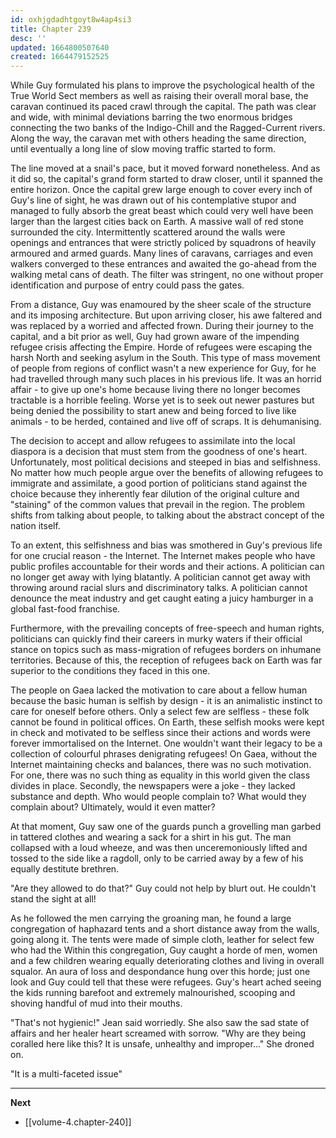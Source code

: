 ```yaml
---
id: oxhjgdadhtgoyt8w4ap4si3
title: Chapter 239
desc: ''
updated: 1664800507640
created: 1664479152525
---
```


While Guy formulated his plans to improve the psychological health of the True World Sect members as well as raising their overall moral base, the caravan continued its paced crawl through the capital. The path was clear and wide, with minimal deviations barring the two enormous bridges connecting the two banks of the Indigo-Chill and the Ragged-Current rivers. Along the way, the caravan met with others heading the same direction, until eventually a long line of slow moving traffic started to form.

The line moved at a snail's pace, but it moved forward nonetheless. And as it did so, the capital's grand form started to draw closer, until it spanned the entire horizon. Once the capital grew large enough to cover every inch of Guy's line of sight, he was drawn out of his contemplative stupor and managed to fully absorb the great beast which could very well have been larger than the largest cities back on Earth. A massive wall of red stone surrounded the city. Intermittently scattered around the walls were openings and entrances that were strictly policed by squadrons of heavily armoured and armed guards. Many lines of caravans, carriages and even walkers converged to these entrances and awaited the go-ahead from the walking metal cans of death. The filter was stringent, no one without proper identification and purpose of entry could pass the gates.

From a distance, Guy was enamoured by the sheer scale of the structure and its imposing architecture. But upon arriving closer, his awe faltered and was replaced by a worried and affected frown. During their journey to the capital, and a bit prior as well, Guy had grown aware of the impending refugee crisis affecting the Empire. Horde of refugees were escaping the harsh North and seeking asylum in the South. This type of mass movement of people from regions of conflict wasn't a new experience for Guy, for he had travelled through many such places in his previous life. It was an horrid affair - to give up one's home because living there no longer becomes tractable is a horrible feeling. Worse yet is to seek out newer pastures but being denied the possibility to start anew and being forced to live like animals - to be herded, contained and live off of scraps. It is dehumanising.

The decision to accept and allow refugees to assimilate into the local diaspora is a decision that must stem from the goodness of one's heart. Unfortunately, most political decisions and steeped in bias and selfishness. No matter how much people argue over the benefits of allowing refugees to immigrate and assimilate, a good portion of politicians stand against the choice because they inherently fear dilution of the original culture and "staining" of the common values that prevail in the region. The problem shifts from talking about people, to talking about the abstract concept of the nation itself.

To an extent, this selfishness and bias was smothered in Guy's previous life for one crucial reason - the Internet. The Internet makes people who have public profiles accountable for their words and their actions. A politician can no longer get away with lying blatantly. A politician cannot get away with throwing around racial slurs and discriminatory talks. A politician cannot denounce the meat industry and get caught eating a juicy hamburger in a global fast-food franchise. 

Furthermore, with the prevailing concepts of free-speech and human rights, politicians can quickly find their careers in murky waters if their official stance on topics such as mass-migration of refugees borders on inhumane territories. Because of this, the reception of refugees back on Earth was far superior to the conditions they faced in this one.

The people on Gaea lacked the motivation to care about a fellow human because the basic human is selfish by design - it is an animalistic instinct to care for oneself before others. Only a select few are selfless - these folk cannot be found in political offices. On Earth, these selfish mooks were kept in check and motivated to be selfless since their actions and words were forever immortalised on the Internet. One wouldn't want their legacy to be a collection of colourful phrases denigrating refugees! On Gaea, without the Internet maintaining checks and balances, there was no such motivation. For one, there was no such thing as equality in this world given the class divides in place. Secondly, the newspapers were a joke - they lacked substance and depth. Who would people complain to? What would they complain about? Ultimately, would it even matter?

At that moment, Guy saw one of the guards punch a grovelling man garbed in tattered clothes and wearing a sack for a shirt in his gut. The man collapsed with a loud wheeze, and was then unceremoniously lifted and tossed to the side like a ragdoll, only to be carried away by a few of his equally destitute brethren.

"Are they allowed to do that?" Guy could not help by blurt out. He couldn't stand the sight at all!

As he followed the men carrying the groaning man, he found a large congregation of haphazard tents and a short distance away from the walls, going along it. The tents were made of simple cloth, leather for select few who had the Within this congregation, Guy caught a horde of men, women and a few children wearing equally deteriorating clothes and living in overall squalor. An aura of loss and despondance hung over this horde; just one look and Guy could tell that these were refugees. Guy's heart ached seeing the kids running barefoot and extremely malnourished, scooping and shoving handful of mud into their mouths.

"That's not hygienic!" Jean said worriedly. She also saw the sad state of affairs and her healer heart screamed with sorrow. "Why are they being coralled here like this? It is unsafe, unhealthy and improper..." She droned on.

"It is a multi-faceted issue"

____

**Next**
* [[volume-4.chapter-240]]